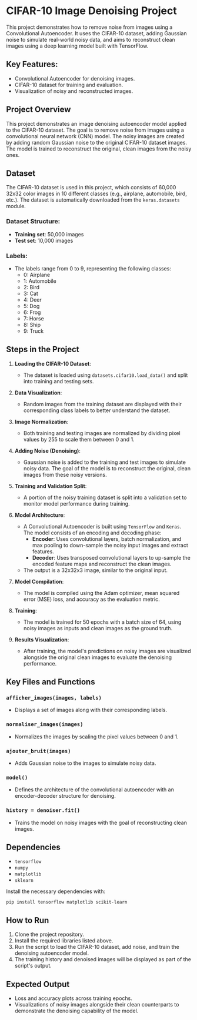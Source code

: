 # CIFAR-10 Image Denoising Project

This project demonstrates how to remove noise from images using a Convolutional Autoencoder. It uses the CIFAR-10 dataset, adding Gaussian noise to simulate real-world noisy data, and aims to reconstruct clean images using a deep learning model built with TensorFlow.

## Key Features:
- Convolutional Autoencoder for denoising images.
- CIFAR-10 dataset for training and evaluation.
- Visualization of noisy and reconstructed images.


## Project Overview

This project demonstrates an image denoising autoencoder model applied to the CIFAR-10 dataset. The goal is to remove noise from images using a convolutional neural network (CNN) model. The noisy images are created by adding random Gaussian noise to the original CIFAR-10 dataset images. The model is trained to reconstruct the original, clean images from the noisy ones.

## Dataset

The CIFAR-10 dataset is used in this project, which consists of 60,000 32x32 color images in 10 different classes (e.g., airplane, automobile, bird, etc.). The dataset is automatically downloaded from the `keras.datasets` module.

### Dataset Structure:
- **Training set**: 50,000 images
- **Test set**: 10,000 images

### Labels:
- The labels range from 0 to 9, representing the following classes:
  - 0: Airplane
  - 1: Automobile
  - 2: Bird
  - 3: Cat
  - 4: Deer
  - 5: Dog
  - 6: Frog
  - 7: Horse
  - 8: Ship
  - 9: Truck

## Steps in the Project

1. **Loading the CIFAR-10 Dataset**:
    - The dataset is loaded using `datasets.cifar10.load_data()` and split into training and testing sets.

2. **Data Visualization**:
    - Random images from the training dataset are displayed with their corresponding class labels to better understand the dataset.

3. **Image Normalization**:
    - Both training and testing images are normalized by dividing pixel values by 255 to scale them between 0 and 1.

4. **Adding Noise (Denoising)**:
    - Gaussian noise is added to the training and test images to simulate noisy data. The goal of the model is to reconstruct the original, clean images from these noisy versions.

5. **Training and Validation Split**:
    - A portion of the noisy training dataset is split into a validation set to monitor model performance during training.

6. **Model Architecture**:
    - A Convolutional Autoencoder is built using `TensorFlow` and `Keras`. The model consists of an encoding and decoding phase:
        - **Encoder**: Uses convolutional layers, batch normalization, and max pooling to down-sample the noisy input images and extract features.
        - **Decoder**: Uses transposed convolutional layers to up-sample the encoded feature maps and reconstruct the clean images.
    - The output is a 32x32x3 image, similar to the original input.

7. **Model Compilation**:
    - The model is compiled using the Adam optimizer, mean squared error (MSE) loss, and accuracy as the evaluation metric.

8. **Training**:
    - The model is trained for 50 epochs with a batch size of 64, using noisy images as inputs and clean images as the ground truth.

9. **Results Visualization**:
    - After training, the model's predictions on noisy images are visualized alongside the original clean images to evaluate the denoising performance.

## Key Files and Functions

### `afficher_images(images, labels)`
- Displays a set of images along with their corresponding labels.

### `normaliser_images(images)`
- Normalizes the images by scaling the pixel values between 0 and 1.

### `ajouter_bruit(images)`
- Adds Gaussian noise to the images to simulate noisy data.

### `model()`
- Defines the architecture of the convolutional autoencoder with an encoder-decoder structure for denoising.

### `history = denoiser.fit()`
- Trains the model on noisy images with the goal of reconstructing clean images.

## Dependencies

- `tensorflow`
- `numpy`
- `matplotlib`
- `sklearn`
  
Install the necessary dependencies with:
```
pip install tensorflow matplotlib scikit-learn
```

## How to Run

1. Clone the project repository.
2. Install the required libraries listed above.
3. Run the script to load the CIFAR-10 dataset, add noise, and train the denoising autoencoder model.
4. The training history and denoised images will be displayed as part of the script's output.

## Expected Output

- Loss and accuracy plots across training epochs.
- Visualizations of noisy images alongside their clean counterparts to demonstrate the denoising capability of the model.
